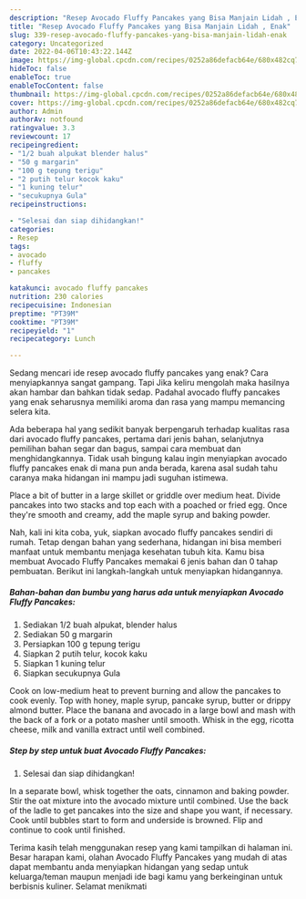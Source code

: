 ```yaml
---
description: "Resep Avocado Fluffy Pancakes yang Bisa Manjain Lidah , Enak"
title: "Resep Avocado Fluffy Pancakes yang Bisa Manjain Lidah , Enak"
slug: 339-resep-avocado-fluffy-pancakes-yang-bisa-manjain-lidah-enak
category: Uncategorized
date: 2022-04-06T10:43:22.144Z
image: https://img-global.cpcdn.com/recipes/0252a86defacb64e/680x482cq70/avocado-fluffy-pancakes-foto-resep-utama.jpg
hideToc: false
enableToc: true
enableTocContent: false
thumbnail: https://img-global.cpcdn.com/recipes/0252a86defacb64e/680x482cq70/avocado-fluffy-pancakes-foto-resep-utama.jpg
cover: https://img-global.cpcdn.com/recipes/0252a86defacb64e/680x482cq70/avocado-fluffy-pancakes-foto-resep-utama.jpg
author: Admin
authorAv: notfound
ratingvalue: 3.3
reviewcount: 17
recipeingredient:
- "1/2 buah alpukat blender halus"
- "50 g margarin"
- "100 g tepung terigu"
- "2 putih telur kocok kaku"
- "1 kuning telur"
- "secukupnya Gula"
recipeinstructions:

- "Selesai dan siap dihidangkan!"
categories:
- Resep
tags:
- avocado
- fluffy
- pancakes

katakunci: avocado fluffy pancakes 
nutrition: 230 calories
recipecuisine: Indonesian
preptime: "PT39M"
cooktime: "PT39M"
recipeyield: "1"
recipecategory: Lunch

---
```



Sedang mencari ide resep avocado fluffy pancakes yang enak? Cara menyiapkannya sangat gampang. Tapi Jika keliru mengolah maka hasilnya akan hambar dan bahkan tidak sedap. Padahal avocado fluffy pancakes yang enak seharusnya memiliki aroma dan rasa yang mampu memancing selera kita.


Ada beberapa hal yang sedikit banyak berpengaruh terhadap kualitas rasa dari avocado fluffy pancakes, pertama dari jenis bahan, selanjutnya pemilihan bahan segar dan bagus, sampai cara membuat dan menghidangkannya. Tidak usah bingung kalau ingin menyiapkan avocado fluffy pancakes enak di mana pun anda berada, karena asal sudah tahu caranya maka hidangan ini mampu jadi suguhan istimewa.

Place a bit of butter in a large skillet or griddle over medium heat. Divide pancakes into two stacks and top each with a poached or fried egg. Once they&#39;re smooth and creamy, add the maple syrup and baking powder.


Nah, kali ini kita coba, yuk, siapkan avocado fluffy pancakes sendiri di rumah. Tetap dengan bahan yang sederhana, hidangan ini bisa memberi manfaat untuk membantu menjaga kesehatan tubuh kita. Kamu bisa membuat Avocado Fluffy Pancakes memakai 6 jenis bahan dan 0 tahap pembuatan. Berikut ini langkah-langkah untuk menyiapkan hidangannya.

<!--inarticleads1-->

##### Bahan-bahan dan bumbu yang harus ada untuk menyiapkan Avocado Fluffy Pancakes:

1. Sediakan 1/2 buah alpukat, blender halus
1. Sediakan 50 g margarin
1. Persiapkan 100 g tepung terigu
1. Siapkan 2 putih telur, kocok kaku
1. Siapkan 1 kuning telur
1. Siapkan secukupnya Gula


Cook on low-medium heat to prevent burning and allow the pancakes to cook evenly. Top with honey, maple syrup, pancake syrup, butter or drippy almond butter. Place the banana and avocado in a large bowl and mash with the back of a fork or a potato masher until smooth. Whisk in the egg, ricotta cheese, milk and vanilla extract until well combined. 

<!--inarticleads2-->

##### Step by step untuk buat Avocado Fluffy Pancakes:


1. Selesai dan siap dihidangkan!

In a separate bowl, whisk together the oats, cinnamon and baking powder. Stir the oat mixture into the avocado mixture until combined. Use the back of the ladle to get pancakes into the size and shape you want, if necessary. Cook until bubbles start to form and underside is browned. Flip and continue to cook until finished. 

Terima kasih telah menggunakan resep yang kami tampilkan di halaman ini. Besar harapan kami, olahan Avocado Fluffy Pancakes yang mudah di atas dapat membantu anda menyiapkan hidangan yang sedap untuk keluarga/teman maupun menjadi ide bagi kamu yang berkeinginan untuk berbisnis kuliner. Selamat menikmati
